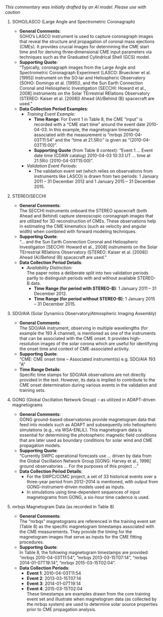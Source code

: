 _This commentary was initially drafted by an AI model. Please use with caution_

1. SOHO/LASCO (Large Angle and Spectrometric Coronagraph)
   - **General Comments**:  
     SOHO’s LASCO instrument is used to capture coronagraph images that reveal the structure and propagation of coronal mass ejections (CMEs). It provides crucial images for determining the CME start time and for deriving three‐dimensional CME input parameters via techniques such as the Graduated Cylindrical Shell (GCS) model.
   - **Supporting Quote**:  
     “Typically, coronagraph images from the Large Angle and Spectrometric Coronagraph Experiment (LASCO: Brueckner et al. [1995]) instrument on the SO‐lar and Heliospheric Observatory (SOHO: Domingo et al. [1995]), and the Sun Earth Connection Coronal and Heliospheric Investigation [SECCHI: Howard et al., 2008] instruments on the Solar TErrestrial RElations Observatory (STEREO: Kaiser et al. [2008]) Ahead (A)/Behind (B) spacecraft are used.”
   - **Data Collection Period Examples**:  
     - *Training Event Example*:  
       - **Time Range**: For Event 1 in Table 8, the CME “input” is recorded with a “CME start time” around the event date 2010-04-03. In this example, the magnetogram timestamp associated with the measurement is “mrbqs 2010-04-03T11:54” and the “time at 21.5R⊙” is given as “(2010-04-03T15:00)”.  
       - **Supporting Quote** (from Table 8 context): “Event 1 … Event date time (CDAW catalog) 2010-04-03 10:33 UT … time at 21.5R⊙ (2010-04-03T15:00)”.
     - *Validation Event Periods*:  
       - The validation event set (which relies on observations from instruments like LASCO) is drawn from two periods: 1 January 2011 – 31 December 2012 and 1 January 2015 – 31 December 2015.

2. STEREO/SECCHI
   - **General Comments**:  
     The SECCHI instruments onboard the STEREO spacecraft (both Ahead and Behind) capture stereoscopic coronagraph images that are utilized for 3D reconstruction of CMEs. These observations help in estimating the CME kinematics (such as velocity and angular width) when combined with forward modeling techniques.
   - **Supporting Quote**:  
     “... and the Sun Earth Connection Coronal and Heliospheric Investigation [SECCHI: Howard et al., 2008] instruments on the Solar TErrestrial RElations Observatory (STEREO: Kaiser et al. [2008]) Ahead (A)/Behind (B) spacecraft are used.”
   - **Data Collection Period Details**:  
     - *Availability Distinction*:  
       The paper notes a deliberate split into two validation periods partly to distinguish periods with and without available STEREO-B data.  
       - **Time Range (for period with STEREO-B)**: 1 January 2011 – 31 December 2012.
       - **Time Range (for period without STEREO-B)**: 1 January 2015 – 31 December 2015.

3. SDO/AIA (Solar Dynamics Observatory/Atmospheric Imaging Assembly)
   - **General Comments**:  
     The SDO/AIA instrument, observing in multiple wavelengths (for example the 193 Å channel), is mentioned as one of the instruments that can be associated with the CME onset. It provides high-resolution images of the solar corona which are useful for identifying the onset time and context of CME-associated activity.
   - **Supporting Quote**:  
     “CME: CME onset time – Associated instrument(s) e.g. SDO/AIA 193 ˚A”
   - **Time Range Details**:  
     Specific time stamps for SDO/AIA observations are not directly provided in the text. However, its data is implied to contribute to the CME onset determination during various events in the validation and training sets.

4. GONG (Global Oscillation Network Group) – as utilized in ADAPT-driven magnetograms
   - **General Comments**:  
     GONG ground-based observatories provide magnetogram data that feed into models such as ADAPT and subsequently into heliospheric simulations (e.g., via WSA-ENLIL). This magnetogram data is essential for determining the photospheric magnetic field conditions that are later used as boundary conditions for solar wind and CME propagation models.
   - **Supporting Quote**:  
     “Currently SWPC operational forecasts use … driven by data from the Global Oscillation Network Group [GONG: Harvey et al., 1996] ground observatories … For the purposes of this project …”
   - **Data Collection Period Details**:  
     - For the SWPC/CCMC project, a set of 33 historical events over a three-year period from 2012–2014 is mentioned, with output from GONG-instrument-driven models used as inputs.  
     - In simulations using time-dependent sequences of input magnetograms from GONG, a six-hour time cadence is used.

5. mrbqs Magnetogram Data (as recorded in Table 8)
   - **General Comments**:  
     The “mrbqs” magnetograms are referenced in the training event set (Table 8) as the specific magnetogram timestamps associated with the CME measurements. They provide the timing for the magnetogram images that serve as inputs for the CME fitting procedures.
   - **Supporting Quote**:  
     In Table 8, the following magnetogram timestamps are provided:  
     “mrbqs 2010-04-03T11:54”, “mrbqs 2013-03-15T07:14”, “mrbqs 2014-01-07T19:14”, “mrbqs 2015-03-15T02:04”.
   - **Data Collection Periods**:  
     - **Event 1**: 2010-04-03T11:54  
     - **Event 2**: 2013-03-15T07:14  
     - **Event 3**: 2014-01-07T19:14  
     - **Event 4**: 2015-03-15T02:04  
     These timestamps are examples drawn from the core training event set and illustrate when magnetogram data (as collected by the mrbqs system) are used to determine solar source properties prior to CME propagation analysis.
